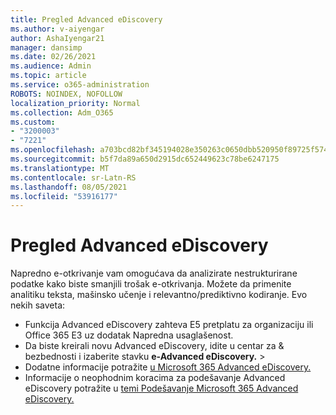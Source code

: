 ```yaml
---
title: Pregled Advanced eDiscovery
ms.author: v-aiyengar
author: AshaIyengar21
manager: dansimp
ms.date: 02/26/2021
ms.audience: Admin
ms.topic: article
ms.service: o365-administration
ROBOTS: NOINDEX, NOFOLLOW
localization_priority: Normal
ms.collection: Adm_O365
ms.custom:
- "3200003"
- "7221"
ms.openlocfilehash: a703bcd82bf345194028e350263c0650dbb520950f89725f57442c9c8c22035c
ms.sourcegitcommit: b5f7da89a650d2915dc652449623c78be6247175
ms.translationtype: MT
ms.contentlocale: sr-Latn-RS
ms.lasthandoff: 08/05/2021
ms.locfileid: "53916177"
---
```

# <a name="overview-of-advanced-ediscovery"></a>Pregled Advanced eDiscovery

Napredno e-otkrivanje vam omogućava da analizirate nestrukturirane podatke kako biste smanjili trošak e-otkrivanja. Možete da primenite analitiku teksta, mašinsko učenje i relevantno/prediktivno kodiranje. Evo nekih saveta:

- Funkcija Advanced eDiscovery zahteva E5 pretplatu za organizaciju ili Office 365 E3 uz dodatak Napredna usaglašenost.
- Da biste kreirali novu Advanced eDiscovery, idite [](https://go.microsoft.com/fwlink/p/?linkid=2077143) u centar za & bezbednosti i izaberite stavku **e-Advanced eDiscovery.**  >  
- Dodatne informacije potražite [u Microsoft 365 Advanced eDiscovery.](https://go.microsoft.com/fwlink/?linkid=2101588)
- Informacije o neophodnim koracima za podešavanje Advanced eDiscovery potražite u [temi Podešavanje Microsoft 365 Advanced eDiscovery.](https://go.microsoft.com/fwlink/?linkid=2122672)